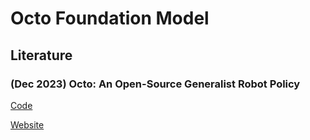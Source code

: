 # Octo Foundation Model

## Literature

### (Dec 2023) Octo: An Open-Source Generalist Robot Policy

[Code](https://github.com/octo-models/octo)

[Website](https://octo-models.github.io/)
